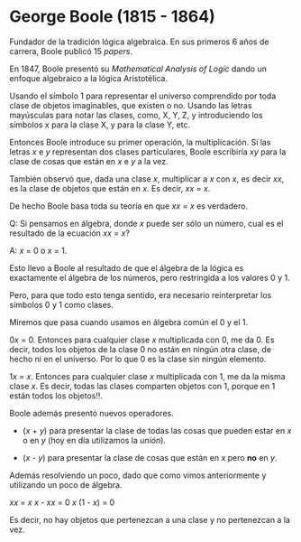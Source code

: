 # George Boole (1815 - 1864)

Fundador de la tradición lógica algebraica. En sus primeros
6 años de carrera, Boole publicó 15 *papers*.

En 1847, Boole presentó su *Mathematical Analysis of Logic* dando
un enfoque algebraico a la lógica Aristotélica.

Usando el símbolo 1 para representar el universo
comprendido por toda clase de objetos imaginables, que existen o no.
Usando las letras mayúsculas para notar las clases, como, X, Y, Z, y
introduciendo los símbolos x para la clase X, y para la clase Y, etc.

Entonces Boole introduce su primer operación, la multiplicación.
Si las letras *x* e *y* representan dos clases particulares, Boole
escribiría *xy* para la clase de cosas que están en *x* e *y* a la vez.

También observó que, dada una clase *x*, multiplicar a *x* con *x*,
es decir *xx*, es la clase de objetos que están en *x*. Es decir,
*xx* = *x*.

De hecho Boole basa toda su teoría en que *xx* = *x* es verdadero.

Q: Si pensamos en álgebra, donde *x* puede ser sólo un número,
cual es el resultado de la ecuación *xx* = *x*?

A: *x* = 0 o *x* = 1.

Esto llevo a Boole al resultado de que el álgebra de la lógica
es exactamente el álgebra de los números, pero restringida a los
valores 0 y 1.

Pero, para que todo esto tenga sentido, era necesario reinterpretar
los símbolos 0 y 1 como clases.

Miremos que pasa cuando usamos en álgebra común el 0 y el 1.

0*x* = 0. Entonces para cualquier clase *x* multiplicada con 0, me da 0.
Es decir, todos los objetos de la clase 0 no están en ningún otra clase,
de hecho ni en el universo. Por lo que 0 es la clase sin ningún elemento.

1*x* = *x*. Entonces para cualquier clase *x* multiplicada con 1, me da 
la misma clase *x*. Es decir, todas las clases comparten objetos con 1,
porque en 1 están todos los objetos!!.


Boole además presentó nuevos operadores.
+ (*x* + *y*) para presentar la clase de todas las cosas que pueden estar
en *x* o en *y* (hoy en día utilizamos la *unión*).

+ (*x* - *y*) para presentar la clase de cosas que están en *x* pero **no** en *y*.

Además resolviendo un poco, dado que como vimos anteriormente y utilizando
un poco de álgebra.

*xx* = *x*
*x* - *xx* = 0
*x* (1 - *x*) = 0

Es decir, no hay objetos que pertenezcan a una clase y no pertenezcan a la vez.
